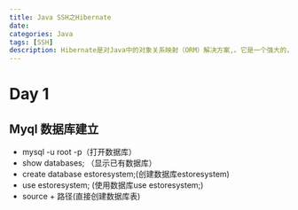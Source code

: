 ```yaml
---
title: Java SSH之Hibernate
date:
categories: Java
tags: [SSH] 
description: Hibernate是对Java中的对象关系映射（ORM）解决方案,。它是一个强大的，高性能的对象关系持久性和对任何Java应用程序的查询服务。
---
```


<!--# Java-->

<!--## 基本数据类型 
> boolea 
char 16位
byte 8位
short 16位
int 32位
long 64位
float 32位浮点型
double 64位浮点型-->

# Day 1

## Myql 数据库建立

* mysql -u root -p（打开数据库）
* show databases; （显示已有数据库）
* create database estoresystem;(创建数据库estoresystem)
* use estoresystem; (使用数据库use estoresystem;)
* source + 路径(直接创建数据库表)



